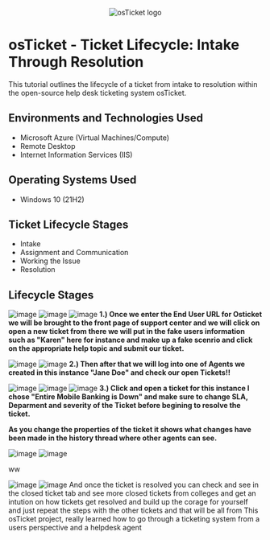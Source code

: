 <p align="center">
<img src="https://i.imgur.com/Clzj7Xs.png" alt="osTicket logo"/>
</p>

<h1>osTicket - Ticket Lifecycle: Intake Through Resolution</h1>
This tutorial outlines the lifecycle of a ticket from intake to resolution within the open-source help desk ticketing system osTicket.<br />



<h2>Environments and Technologies Used</h2>

- Microsoft Azure (Virtual Machines/Compute)
- Remote Desktop
- Internet Information Services (IIS)

<h2>Operating Systems Used </h2>

- Windows 10</b> (21H2)

<h2>Ticket Lifecycle Stages</h2>

- Intake
- Assignment and Communication
- Working the Issue
- Resolution

<h2>Lifecycle Stages</h2>

![image](https://github.com/MartindIT/ticket-lifecycle/assets/151476834/3993b96a-8a2b-4ad7-bfb6-5637c777dbf0)
![image](https://github.com/MartindIT/ticket-lifecycle/assets/151476834/f666d37c-3f19-40b3-9121-0103b6e8f539)
![image](https://github.com/MartindIT/ticket-lifecycle/assets/151476834/133b974a-ea0a-41c7-875d-c062e66b5d03)
**1.) Once we enter the End User URL for Osticket we will be brought to the front page of support center and we will click on open a new ticket from there we will put in the fake users information such as "Karen" here for instance and make up a fake scenrio and click on the appropriate help topic and submit our ticket.**


![image](https://github.com/MartindIT/ticket-lifecycle/assets/151476834/ad452144-35dc-4a62-b196-8b4d296b1187)
![image](https://github.com/MartindIT/ticket-lifecycle/assets/151476834/acb3534f-5e3c-4a30-8903-fc2fc90feddd)
**2.) Then after that we will log into one of Agents we created in this instance "Jane Doe" and check our open Tickets!!**


![image](https://github.com/MartindIT/ticket-lifecycle/assets/151476834/21ed9218-2e52-45ef-b5c8-e57ba664e1c2)
![image](https://github.com/MartindIT/ticket-lifecycle/assets/151476834/323f3cd5-d2bb-4a5f-8c22-af96bd3952b1)
![image](https://github.com/MartindIT/ticket-lifecycle/assets/151476834/481df537-b510-42b3-9674-5af6ceb30632)
**3.) Click and open a ticket for this instance I chose "Entire Mobile Banking is Down" and make sure to change SLA, Deparment and severity of the Ticket before begining to resolve the ticket.** 

**As you change the properties of the ticket it shows what changes have been made in the history thread where other agents can see.**

![image](https://github.com/MartindIT/ticket-lifecycle/assets/151476834/0283f845-1887-4f1c-9625-84f750a85499)
![image](https://github.com/MartindIT/ticket-lifecycle/assets/151476834/f5e92bbf-67e1-4b79-9f8d-74a004333edd)

ww

![image](https://github.com/MartindIT/ticket-lifecycle/assets/151476834/74ee4afe-ac00-400c-9b29-986709255430)
![image](https://github.com/MartindIT/ticket-lifecycle/assets/151476834/eeff5bf4-dae5-406a-8486-1b578a8e1672)
And once the ticket is resolved you can check and see in the closed ticket tab and see more closed tickets from colleges and get an intution on how tickets get resolved and build up the corage for yourself and just repeat the steps with the other tickets and that will be all from This osTicket project, really learned how to go through a ticketing system from a users perspective and a helpdesk agent
